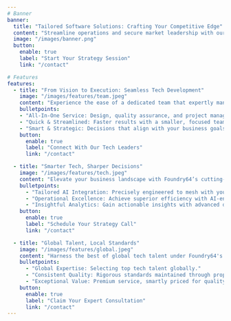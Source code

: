 ```yaml
---
# Banner
banner:
  title: "Tailored Software Solutions: Crafting Your Competitive Edge"
  content: "Streamline operations and secure market leadership with our precision-engineered software and strategic expertise"
  image: "/images/banner.png"
  button:
    enable: true
    label: "Start Your Strategy Session"
    link: "/contact"

# Features
features:
  - title: "From Vision to Execution: Seamless Tech Development"
    image: "/images/features/team.jpeg"
    content: "Experience the ease of a dedicated team that expertly manages your entire project. Our streamlined approach means fast, effective delivery—from design to execution—without the complexity of multiple contacts. Trust us to make smart, strategic decisions that propel your business forward."
    bulletpoints:
    - "All-In-One Service: Design, quality assurance, and project management."
    - "Quick & Streamlined: Faster results with a smaller, focused team."
    - "Smart & Strategic: Decisions that align with your business goals."
    button:
      enable: true
      label: "Connect With Our Tech Leaders"
      link: "/contact"

  - title: "Smarter Tech, Sharper Decisions"
    image: "/images/features/tech.jpeg"
    content: "Elevate your business landscape with Foundry64’s cutting-edge AI solutions. Our custom tech not only integrates smoothly into your existing systems but also transforms your operational efficiency and decision-making capabilities."
    bulletpoints:
      - "Tailored AI Integration: Precisely engineered to mesh with your business operations."
      - "Operational Excellence: Achieve superior efficiency with AI-enhanced workflows."
      - "Insightful Analytics: Gain actionable insights with advanced data analysis."
    button:
      enable: true
      label: "Schedule Your Strategy Call"
      link: "/contact"

  - title: "Global Talent, Local Standards"
    image: "/images/features/global.jpeg"
    content: "Harness the best of global tech talent under Foundry64's expert leadership. Our in-house tools and practices guarantee consistent high-quality output, ensuring you receive exceptional value, not just savings."
    bulletpoints:
      - "Global Expertise: Selecting top tech talent globally."
      - "Consistent Quality: Rigorous standards maintained through proprietary processes."
      - "Exceptional Value: Premium service, smartly priced for quality not cost."
    button:
      enable: true
      label: "Claim Your Expert Consultation"
      link: "/contact"
---
```

